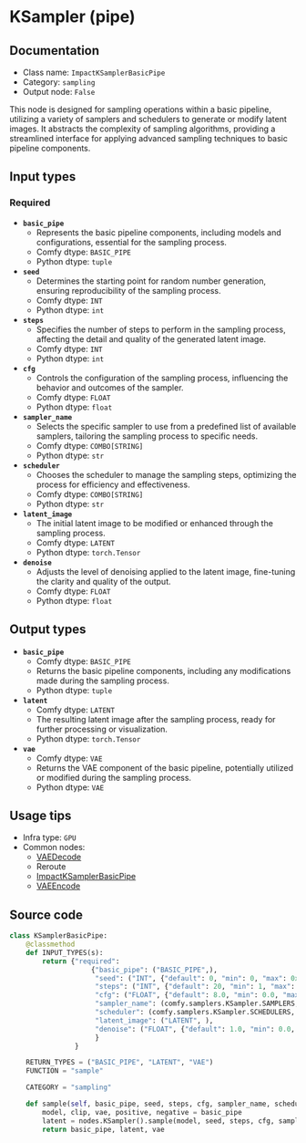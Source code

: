 # KSampler (pipe)
## Documentation
- Class name: `ImpactKSamplerBasicPipe`
- Category: `sampling`
- Output node: `False`

This node is designed for sampling operations within a basic pipeline, utilizing a variety of samplers and schedulers to generate or modify latent images. It abstracts the complexity of sampling algorithms, providing a streamlined interface for applying advanced sampling techniques to basic pipeline components.
## Input types
### Required
- **`basic_pipe`**
    - Represents the basic pipeline components, including models and configurations, essential for the sampling process.
    - Comfy dtype: `BASIC_PIPE`
    - Python dtype: `tuple`
- **`seed`**
    - Determines the starting point for random number generation, ensuring reproducibility of the sampling process.
    - Comfy dtype: `INT`
    - Python dtype: `int`
- **`steps`**
    - Specifies the number of steps to perform in the sampling process, affecting the detail and quality of the generated latent image.
    - Comfy dtype: `INT`
    - Python dtype: `int`
- **`cfg`**
    - Controls the configuration of the sampling process, influencing the behavior and outcomes of the sampler.
    - Comfy dtype: `FLOAT`
    - Python dtype: `float`
- **`sampler_name`**
    - Selects the specific sampler to use from a predefined list of available samplers, tailoring the sampling process to specific needs.
    - Comfy dtype: `COMBO[STRING]`
    - Python dtype: `str`
- **`scheduler`**
    - Chooses the scheduler to manage the sampling steps, optimizing the process for efficiency and effectiveness.
    - Comfy dtype: `COMBO[STRING]`
    - Python dtype: `str`
- **`latent_image`**
    - The initial latent image to be modified or enhanced through the sampling process.
    - Comfy dtype: `LATENT`
    - Python dtype: `torch.Tensor`
- **`denoise`**
    - Adjusts the level of denoising applied to the latent image, fine-tuning the clarity and quality of the output.
    - Comfy dtype: `FLOAT`
    - Python dtype: `float`
## Output types
- **`basic_pipe`**
    - Comfy dtype: `BASIC_PIPE`
    - Returns the basic pipeline components, including any modifications made during the sampling process.
    - Python dtype: `tuple`
- **`latent`**
    - Comfy dtype: `LATENT`
    - The resulting latent image after the sampling process, ready for further processing or visualization.
    - Python dtype: `torch.Tensor`
- **`vae`**
    - Comfy dtype: `VAE`
    - Returns the VAE component of the basic pipeline, potentially utilized or modified during the sampling process.
    - Python dtype: `VAE`
## Usage tips
- Infra type: `GPU`
- Common nodes:
    - [VAEDecode](../../Comfy/Nodes/VAEDecode.md)
    - Reroute
    - [ImpactKSamplerBasicPipe](../../ComfyUI-Impact-Pack/Nodes/ImpactKSamplerBasicPipe.md)
    - [VAEEncode](../../Comfy/Nodes/VAEEncode.md)



## Source code
```python
class KSamplerBasicPipe:
    @classmethod
    def INPUT_TYPES(s):
        return {"required":
                    {"basic_pipe": ("BASIC_PIPE",),
                     "seed": ("INT", {"default": 0, "min": 0, "max": 0xffffffffffffffff}),
                     "steps": ("INT", {"default": 20, "min": 1, "max": 10000}),
                     "cfg": ("FLOAT", {"default": 8.0, "min": 0.0, "max": 100.0}),
                     "sampler_name": (comfy.samplers.KSampler.SAMPLERS, ),
                     "scheduler": (comfy.samplers.KSampler.SCHEDULERS, ),
                     "latent_image": ("LATENT", ),
                     "denoise": ("FLOAT", {"default": 1.0, "min": 0.0, "max": 1.0, "step": 0.01}),
                     }
                }

    RETURN_TYPES = ("BASIC_PIPE", "LATENT", "VAE")
    FUNCTION = "sample"

    CATEGORY = "sampling"

    def sample(self, basic_pipe, seed, steps, cfg, sampler_name, scheduler, latent_image, denoise=1.0):
        model, clip, vae, positive, negative = basic_pipe
        latent = nodes.KSampler().sample(model, seed, steps, cfg, sampler_name, scheduler, positive, negative, latent_image, denoise)[0]
        return basic_pipe, latent, vae

```
